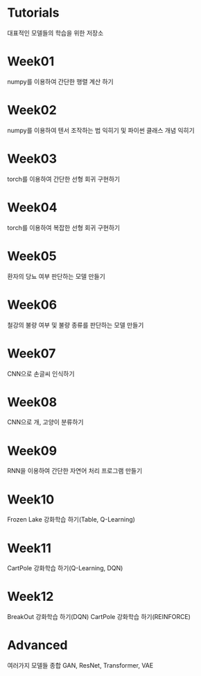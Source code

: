 # Tutorials
대표적인 모델들의 학습을 위한 저장소

# Week01
numpy를 이용하여 간단한 행렬 계산 하기

# Week02
numpy를 이용하여 텐서 조작하는 법 익히기 및 파이썬 클래스 개념 익히기

# Week03
torch를 이용하여 간단한 선형 회귀 구현하기

# Week04
torch를 이용하여 복잡한 선형 회귀 구현하기

# Week05
환자의 당뇨 여부 판단하는 모델 만들기

# Week06
철강의 불량 여부 및 불량 종류를 판단하는 모델 만들기

# Week07
CNN으로 손글씨 인식하기

# Week08
CNN으로 개, 고양이 분류하기

# Week09
RNN을 이용하여 간단한 자연어 처리 프로그램 만들기

# Week10
Frozen Lake 강화학습 하기(Table, Q-Learning)

# Week11
CartPole 강화학습 하기(Q-Learning, DQN)

# Week12
BreakOut 강화학습 하기(DQN)
CartPole 강화학습 하기(REINFORCE)

# Advanced
여러가지 모델들 종합
GAN, ResNet, Transformer, VAE
